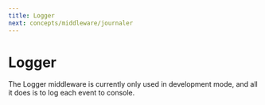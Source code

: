 ```yaml
---
title: Logger
next: concepts/middleware/journaler
---
```


# Logger

The Logger middleware is currently only used in development mode, and all it does is to log each event to console.
